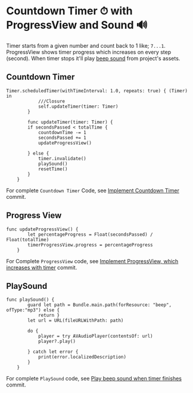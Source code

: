 # Countdown Timer ⏱ with ProgressView and Sound 🔊
Timer starts from a given number and count back to 1 like; `7...1`. ProgressView shows timer progress which increases on every step (second). When timer stops
it'll play [beep sound](https://github.com/M-Asad-Chattha/Features-Implementation-Codebase/blob/4ee63fe2a2d03c7ce6fe8c9c21dcde4f6a6f5e43/Features%20Implementation%20Codebase/CountDownTimer/beep.mp3) 
from project's assets.

## Countdown Timer
``` 
Timer.scheduledTimer(withTimeInterval: 1.0, repeats: true) { (Timer) in
            ///Closure
            self.updateTimer(timer: Timer)
        }
        
        func updateTimer(timer: Timer) {
        if secondsPassed < totalTime {
            countdownTime -= 1
            secondsPassed += 1
            updateProgressView()
            
        } else {
            timer.invalidate()
            playSound()
            resetTime()
        }
    }
```
For complete `Countdown Timer` Code, see [Implement Countdown Timer](https://github.com/M-Asad-Chattha/Features-Implementation-Codebase/commit/d262a8891d5aad7e4d0eedcc48e46136c2aea8c3#diff-1c4058f80684457bd44de02eabcd6fd8fb92365e4646473bad2bad159ddae4c0) 
commit.

## Progress View
```
func updateProgressView() {
        let percentageProgress = Float(secondsPassed) / Float(totalTime)
        timerProgressView.progress = percentageProgress
    }
```
For Complete `ProgressView` code, see [Implement ProgressView, which increases with timer](https://github.com/M-Asad-Chattha/Features-Implementation-Codebase/commit/46efa74eb707e79087080ccb7b74c7db4aebcc6d#diff-1c4058f80684457bd44de02eabcd6fd8fb92365e4646473bad2bad159ddae4c0)
commit.

## PlaySound
```
func playSound() {
        guard let path = Bundle.main.path(forResource: "beep", ofType:"mp3") else {
            return }
        let url = URL(fileURLWithPath: path)

        do {
            player = try AVAudioPlayer(contentsOf: url)
            player?.play()
            
        } catch let error {
            print(error.localizedDescription)
        }
    }
```
For complete `PlaySound` code, see [Play beep sound when timer finishes](https://github.com/M-Asad-Chattha/Features-Implementation-Codebase/commit/4ee63fe2a2d03c7ce6fe8c9c21dcde4f6a6f5e43) 
commit.
